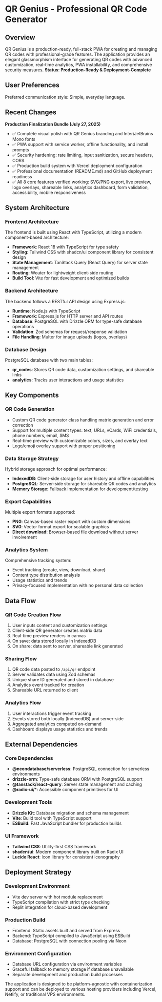 # QR Genius - Professional QR Code Generator

## Overview

QR Genius is a production-ready, full-stack PWA for creating and managing QR codes with professional-grade features. The application provides an elegant glassmorphism interface for generating QR codes with advanced customization, real-time analytics, PWA installability, and comprehensive security measures. **Status: Production-Ready & Deployment-Complete**

## User Preferences

Preferred communication style: Simple, everyday language.

## Recent Changes

**Production Finalization Bundle (July 27, 2025)**
- ✅ Complete visual polish with QR Genius branding and Inter/JetBrains Mono fonts
- ✅ PWA support with service worker, offline functionality, and install prompts  
- ✅ Security hardening: rate limiting, input sanitization, secure headers, CORS
- ✅ Production build system with Vercel deployment configuration
- ✅ Professional documentation (README.md) and GitHub deployment readiness
- ✅ All 8 core features verified working: SVG/PNG export, live preview, logo overlays, shareable links, analytics dashboard, form validation, accessibility, mobile responsiveness

## System Architecture

### Frontend Architecture
The frontend is built using React with TypeScript, utilizing a modern component-based architecture:
- **Framework**: React 18 with TypeScript for type safety
- **Styling**: Tailwind CSS with shadcn/ui component library for consistent design
- **State Management**: TanStack Query (React Query) for server state management
- **Routing**: Wouter for lightweight client-side routing
- **Build Tool**: Vite for fast development and optimized builds

### Backend Architecture
The backend follows a RESTful API design using Express.js:
- **Runtime**: Node.js with TypeScript
- **Framework**: Express.js for HTTP server and API routes
- **Database**: PostgreSQL with Drizzle ORM for type-safe database operations
- **Validation**: Zod schemas for request/response validation
- **File Handling**: Multer for image uploads (logos, overlays)

### Database Design
PostgreSQL database with two main tables:
- **qr_codes**: Stores QR code data, customization settings, and shareable links
- **analytics**: Tracks user interactions and usage statistics

## Key Components

### QR Code Generation
- Custom QR code generator class handling matrix generation and error correction
- Support for multiple content types: text, URLs, vCards, WiFi credentials, phone numbers, email, SMS
- Real-time preview with customizable colors, sizes, and overlay text
- Logo/emoji overlay support with proper positioning

### Data Storage Strategy
Hybrid storage approach for optimal performance:
- **IndexedDB**: Client-side storage for user history and offline capabilities
- **PostgreSQL**: Server-side storage for shareable QR codes and analytics
- **Memory Storage**: Fallback implementation for development/testing

### Export Capabilities
Multiple export formats supported:
- **PNG**: Canvas-based raster export with custom dimensions
- **SVG**: Vector format export for scalable graphics
- **Direct download**: Browser-based file download without server involvement

### Analytics System
Comprehensive tracking system:
- Event tracking (create, view, download, share)
- Content type distribution analysis
- Usage statistics and trends
- Privacy-focused implementation with no personal data collection

## Data Flow

### QR Code Creation Flow
1. User inputs content and customization settings
2. Client-side QR generator creates matrix data
3. Real-time preview renders in canvas
4. On save: data stored locally in IndexedDB
5. On share: data sent to server, shareable link generated

### Sharing Flow
1. QR code data posted to `/api/qr` endpoint
2. Server validates data using Zod schemas
3. Unique share ID generated and stored in database
4. Analytics event tracked for creation
5. Shareable URL returned to client

### Analytics Flow
1. User interactions trigger event tracking
2. Events stored both locally (IndexedDB) and server-side
3. Aggregated analytics computed on-demand
4. Dashboard displays usage statistics and trends

## External Dependencies

### Core Dependencies
- **@neondatabase/serverless**: PostgreSQL connection for serverless environments
- **drizzle-orm**: Type-safe database ORM with PostgreSQL support
- **@tanstack/react-query**: Server state management and caching
- **@radix-ui/***: Accessible component primitives for UI

### Development Tools
- **Drizzle Kit**: Database migration and schema management
- **Vite**: Build tool with TypeScript support
- **ESBuild**: Fast JavaScript bundler for production builds

### UI Framework
- **Tailwind CSS**: Utility-first CSS framework
- **shadcn/ui**: Modern component library built on Radix UI
- **Lucide React**: Icon library for consistent iconography

## Deployment Strategy

### Development Environment
- Vite dev server with hot module replacement
- TypeScript compilation with strict type checking
- Replit integration for cloud-based development

### Production Build
- Frontend: Static assets built and served from Express
- Backend: TypeScript compiled to JavaScript using ESBuild
- Database: PostgreSQL with connection pooling via Neon

### Environment Configuration
- Database URL configuration via environment variables
- Graceful fallback to memory storage if database unavailable
- Separate development and production build processes

The application is designed to be platform-agnostic with containerization support and can be deployed to various hosting providers including Vercel, Netlify, or traditional VPS environments.